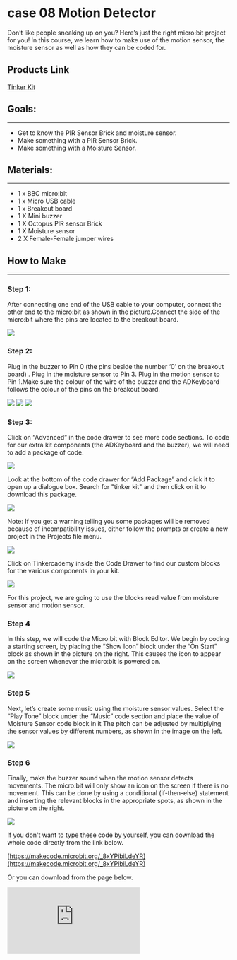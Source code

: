 # case 08 Motion Detector

Don’t like people sneaking up on you? Here’s just the right micro:bit project for you! In this course, we learn how to make use of the motion sensor, the moisture sensor as well as how they can be coded for.

## Products Link

[Tinker Kit](https://www.elecfreaks.com/micro-bit-tinker-kit.html)

## Goals:
---

- Get to know the PIR Sensor Brick and moisture sensor.
- Make something with a PIR Sensor Brick.
- Make something with a Moisture Sensor.


## Materials:
---

- 1 x BBC micro:bit
- 1 x Micro USB cable
- 1 x Breakout board
- 1 X Mini buzzer
- 1 X Octopus PIR sensor Brick
- 1 X Moisture sensor
- 2 X Female-Female jumper wires


## How to Make
---

### Step 1:

After connecting one end of the USB cable to your computer, connect the other end to the micro:bit as shown in the picture.Connect the side of the micro:bit where the pins are located to the breakout board.

![](./images/64lAG8S.jpg)

### Step 2:

Plug in the buzzer to Pin 0 (the pins beside the number ‘0’ on the breakout board) . Plug in the moisture sensor to Pin 3. Plug in the motion sensor to Pin 1.Make sure the colour of the wire of the buzzer and the ADKeyboard follows the colour of the pins on the breakout board.

![](./images/NuBmxhy.jpg)
![](./images/Rj1DnJb.jpg)
![](./images/pHfDOO8.jpg)


### Step 3:

Click on “Advanced” in the code drawer to see more code sections.
To code for our extra kit components (the ADKeyboard and the buzzer), we will need to add a package of code.

![](./images/Lb5u8N0.jpg)

Look at the bottom of the code drawer for “Add Package” and click it to open up a dialogue box. Search for "tinker kit" and then click on it to download this package.

![](./images/pBgBfAm.png)

Note: If you get a warning telling you some packages will be removed because of incompatibility issues, either follow the prompts or create a new project in the Projects file menu.

![](./images/SRt0dDo.png)

Click on Tinkercademy inside the Code Drawer to find our custom blocks for the various components in your kit.

![](./images/WC0lzLU.png)

For this project, we are going to use the blocks read value from moisture sensor and motion sensor.

### Step 4

In this step, we will code the Micro:bit with Block Editor. We begin by coding a starting screen, by placing the “Show Icon” block under the “On Start” block as shown in the picture on the right.
This causes the icon to appear on the screen whenever the micro:bit is powered on.

![](./images/NFbqCkL.png)

### Step 5

Next, let’s create some music using the moisture sensor values.
Select the “Play Tone” block under the “Music” code section and place the value of Moisture Sensor code block in it
The pitch can be adjusted by multiplying the sensor values by different numbers, as shown in the image on the left.

![](./images/DfFWFin.png)

### Step 6

Finally, make the buzzer sound when the motion sensor detects movements. The micro:bit will only show an icon on the screen if there is no movement.
This can be done by using a conditional (if-then-else) statement and inserting the relevant blocks in the appropriate spots, as shown in the picture on the right.

![](./images/fbTZLgN.png)

If you don't want to type these code by yourself, you can download the whole code directly from the link below.

[https://makecode.microbit.org/_8xYPibiLdeYR](https://makecode.microbit.org/_8xYPibiLdeYR)

Or you can download from the page below.

<div
    style={{
        position: 'relative',
        paddingBottom: '60%',
        overflow: 'hidden',
    }}
>
    <iframe
        src="https://makecode.microbit.org/_8xYPibiLdeYR"
        frameborder="0"
        sandbox="allow-popups allow-forms allow-scripts allow-same-origin"
        style={{
            position: 'absolute',
            width: '100%',
            height: '100%',
        }}
    />
</div>


Now save these code into your micro:bit and have a try!
Succeed! You now have your very own Micro:bit motion detector!
